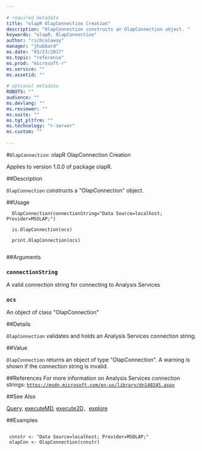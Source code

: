 ```yaml
--- 
 
# required metadata 
title: "olapR OlapConnection Creation" 
description: "OlapConnection constructs an OlapConnection object. " 
keywords: "olapR, OlapConnection" 
author: "richcalaway" 
manager: "jhubbard" 
ms.date: "03/23/2017" 
ms.topic: "reference" 
ms.prod: "microsoft-r" 
ms.service: "" 
ms.assetid: "" 
 
# optional metadata 
ROBOTS: "" 
audience: "" 
ms.devlang: "" 
ms.reviewer: "" 
ms.suite: "" 
ms.tgt_pltfrm: "" 
ms.technology: "r-server" 
ms.custom: "" 
 
--- 
```

 
 #`OlapConnection`: olapR OlapConnection Creation

 Applies to version 1.0.0 of package olapR.
 
 
 ##Description
 
`OlapConnection` constructs a "OlapConnection" object.
 
 
 
 ##Usage

```   
  OlapConnection(connectionString="Data Source=localhost; Provider=MSOLAP;")
  
  is.OlapConnection(ocs)
  
  print.OlapConnection(ocs)
 
```
 
 
 ##Arguments

   
    
 ### `connectionString`
 A valid connection string for connecting to Analysis Services 
  
    
 ### `ocs`
 An object of class "OlapConnection" 
  
 
 
 
 ##Details
 
`OlapConnection` validates and holds an Analysis Services connection string.
 
 
 
 ##Value
 
`OlapConnection` returns an object of type "OlapConnection". A warning is shown if the connection string is invalid.
 
 
 ##References
  For more information on Analysis Services connection strings: [`https://msdn.microsoft.com/en-us/library/dn140245.aspx`](https://msdn.microsoft.com/en-us/library/dn140245.aspx)
  
 
 
 ##See Also
 
[Query](Query.md), [executeMD](ExecuteMD.md), [execute2D](../../r-reference/olapr/execute2d.md)`, `[explore](Explore.md)
   
 
 ##Examples

 ```
   
  cnnstr <- "Data Source=localhost; Provider=MSOLAP;"
  olapCnn <- OlapConnection(cnnstr)
 
```
 
